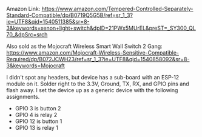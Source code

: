Amazon Link: https://www.amazon.com/Tempered-Controlled-Separately-Standard-Compatible/dp/B0719Q5G5B/ref=sr_1_3?ie=UTF8&qid=1540511385&sr=8-3&keywords=xenon+light+switch&dpID=21PWx5MUrEL&preST=_SY300_QL70_&dpSrc=srch

Also sold as the Mojocraft Wireless Smart Wall Switch 2 Gang: https://www.amazon.com/Mojocraft-Wireless-Sensitive-Compatible-Required/dp/B072JCWH23/ref=sr_1_3?ie=UTF8&qid=1540858092&sr=8-3&keywords=Mojocraft

I didn't spot any headers, but device has a sub-board with an ESP-12 module on it. Solder right to the 3.3V, Ground, TX, RX, and GPIO pins and flash away. I set the device up as a generic device with the following assignments. 

* GPIO 3 is button 2
* GPIO 4 is relay 2
* GPIO 12 is button 1 
* GPIO 13 is relay 1
